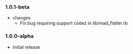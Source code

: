 ### 1.0.1-beta
* changes
  * Fix bug requiring support codez in lib/mad_flatter.rb

### 1.0.0-alpha
* Initial release
